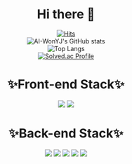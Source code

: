<div align="center" background="red">
  <h1>Hi there 👋</h1>

  [![Hits](https://hits.seeyoufarm.com/api/count/incr/badge.svg?url=https%3A%2F%2Fgithub.com%2FAI-WonYJ&count_bg=%235078D2&title_bg=%23040404&icon=stackoverflow.svg&icon_color=%235078D2&title=hits&edge_flat=false)](https://github.com/AI-WonYJ)
  <br>
  ![AI-WonYJ's GitHub stats](https://github-readme-stats.vercel.app/api?username=AI-WonYJ&show_icons=true&theme=tokyonight) 
  <br>
  ![Top Langs](https://github-readme-stats.vercel.app/api/top-langs/?username=AI-WonYJ&layout=compact&theme=tokyonight)
  <br>
  [![Solved.ac Profile](http://mazassumnida.wtf/api/generate_badge?boj=yjason7587)](https://solved.ac/yjason7587)
  <br>
  <h1>✨Front-end Stack✨</h1>

  <img src="https://img.shields.io/badge/HTML-E34F26?style=flat-square&logo=HTML5&logoColor=white"/>
  <img src="https://img.shields.io/badge/CSS3-1572B6?style=flat-square&logo=CSS3&logoColor=white"/>
  <br/>
  <h1>✨Back-end Stack✨</h1>

  <img src="https://img.shields.io/badge/Python-3776AB?style=flat-square&logo=Python&logoColor=white"/>
  <img src="https://img.shields.io/badge/OpenCV-5C3EE8?style=flat-square&logo=OpenCV&logoColor=white"/>
  <img src="https://img.shields.io/badge/Flask-000000?style=flat-square&logo=Flask&logoColor=white"/>
  <img src="https://img.shields.io/badge/FastAPI-009688?style=flat-square&logo=FastAPI&logoColor=white"/>
  <img src="https://img.shields.io/badge/C-A8B9CC?style=flat-square&logo=C&logoColor=white"/>
  <br/>
</div>

<!--
**AI-WonYJ/AI-WonYJ** is a ✨ _special_ ✨ repository because its `README.md` (this file) appears on your GitHub profile.

Here are some ideas to get you started:

- 🔭 I’m currently working on ...
- 🌱 I’m currently learning ...
- 👯 I’m looking to collaborate on ...
- 🤔 I’m looking for help with ...
- 💬 Ask me about ...
- 📫 How to reach me: ...
- 😄 Pronouns: ...
- ⚡ Fun fact: ...
-->
